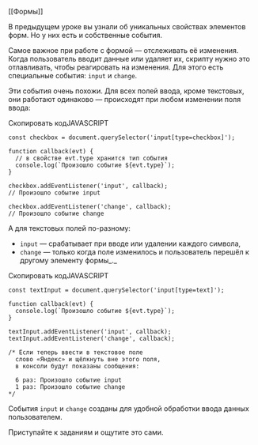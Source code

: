 [[Формы]]

В предыдущем уроке вы узнали об уникальных свойствах элементов форм. Но у них есть и собственные события.

Самое важное при работе с формой — отслеживать её изменения. Когда пользователь вводит данные или удаляет их, скрипту нужно это отлавливать, чтобы реагировать на изменения. Для этого есть специальные события: `input` и `change`.

Эти события очень похожи. Для всех полей ввода, кроме текстовых, они работают одинаково — происходят при любом изменении поля ввода:

Скопировать кодJAVASCRIPT

```
const checkbox = document.querySelector('input[type=checkbox]');

function callback(evt) {
  // в свойстве evt.type хранится тип события
  console.log(`Произошло событие ${evt.type}`);
}

checkbox.addEventListener('input', callback);
// Произошло событие input

checkbox.addEventListener('change', callback);
// Произошло событие change 
```

А для текстовых полей по-разному:

-   `input` — срабатывает при вводе или удалении каждого символа,
-   `change` — только когда поле изменилось и пользователь перешёл к другому элементу формы_._

Скопировать кодJAVASCRIPT

```
const textInput = document.querySelector('input[type=text]');

function callback(evt) {
  console.log(`Произошло событие ${evt.type}`);
}

textInput.addEventListener('input', callback);
textInput.addEventListener('change', callback);

/* Если теперь ввести в текстовое поле
  слово «Яндекс» и щёлкнуть вне этого поля,
  в консоли будут показаны сообщения:

  6 раз: Произошло событие input
  1 раз: Произошло событие change
*/ 
```

Cобытия `input` и `change` созданы для удобной обработки ввода данных пользователем.

Приступайте к заданиям и ощутите это сами.
